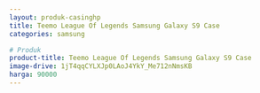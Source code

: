 ```yaml
---
layout: produk-casinghp
title: Teemo League Of Legends Samsung Galaxy S9 Case
categories: samsung

# Produk
product-title: Teemo League Of Legends Samsung Galaxy S9 Case
image-drive: 1jT4qqCYLXJp0LAoJ4YkY_Me712nNmsKB
harga: 90000
---
```

